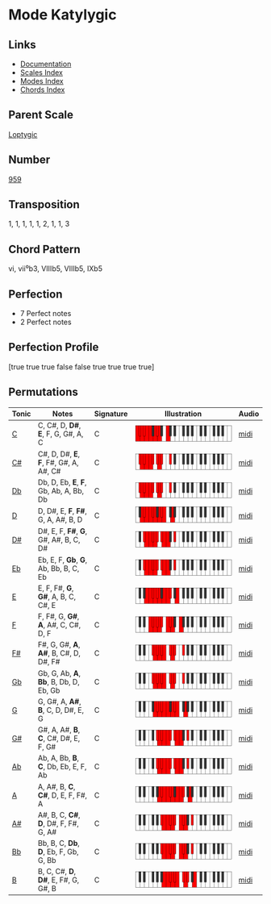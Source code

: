 # Mode Katylygic

## Links

- [Documentation](README.md)
- [Scales Index](Scales.md)
- [Modes Index](Modes.md)
- [Chords Index](Chords.md)

## Parent Scale

[Loptygic](ScaleLoptygic.md)

## Number

[959](https://ianring.com/musictheory/scales/959)

## Transposition

1, 1, 1, 1, 1, 2, 1, 1, 3

## Chord Pattern

vi, vii⁰b3, VIIIb5, VIIIb5, IXb5

## Perfection

- 7 Perfect notes
- 2 Perfect notes

## Perfection Profile

[true true true false false true true true true]

## Permutations

| Tonic | Notes | Signature | Illustration | Audio |
|-------|-------|-----------|--------------|-------|
| [C](ModeCNaturalKatylygic.md) | C, C#, D, **D#**, **E**, F, G, G#, A, C | C | ![CNaturalKatylygic](ModeCNaturalKatylygic.png) | [midi](https://github.com/edipermadi/music/blob/main/docs/ModeCNaturalKatylygic.mid?raw=true) |
| [C#](ModeCSharpKatylygic.md) | C#, D, D#, **E**, **F**, F#, G#, A, A#, C# | C | ![CSharpKatylygic](ModeCSharpKatylygic.png) | [midi](https://github.com/edipermadi/music/blob/main/docs/ModeCSharpKatylygic.mid?raw=true) |
| [Db](ModeDFlatKatylygic.md) | Db, D, Eb, **E**, **F**, Gb, Ab, A, Bb, Db | C | ![DFlatKatylygic](ModeDFlatKatylygic.png) | [midi](https://github.com/edipermadi/music/blob/main/docs/ModeDFlatKatylygic.mid?raw=true) |
| [D](ModeDNaturalKatylygic.md) | D, D#, E, **F**, **F#**, G, A, A#, B, D | C | ![DNaturalKatylygic](ModeDNaturalKatylygic.png) | [midi](https://github.com/edipermadi/music/blob/main/docs/ModeDNaturalKatylygic.mid?raw=true) |
| [D#](ModeDSharpKatylygic.md) | D#, E, F, **F#**, **G**, G#, A#, B, C, D# | C | ![DSharpKatylygic](ModeDSharpKatylygic.png) | [midi](https://github.com/edipermadi/music/blob/main/docs/ModeDSharpKatylygic.mid?raw=true) |
| [Eb](ModeEFlatKatylygic.md) | Eb, E, F, **Gb**, **G**, Ab, Bb, B, C, Eb | C | ![EFlatKatylygic](ModeEFlatKatylygic.png) | [midi](https://github.com/edipermadi/music/blob/main/docs/ModeEFlatKatylygic.mid?raw=true) |
| [E](ModeENaturalKatylygic.md) | E, F, F#, **G**, **G#**, A, B, C, C#, E | C | ![ENaturalKatylygic](ModeENaturalKatylygic.png) | [midi](https://github.com/edipermadi/music/blob/main/docs/ModeENaturalKatylygic.mid?raw=true) |
| [F](ModeFNaturalKatylygic.md) | F, F#, G, **G#**, **A**, A#, C, C#, D, F | C | ![FNaturalKatylygic](ModeFNaturalKatylygic.png) | [midi](https://github.com/edipermadi/music/blob/main/docs/ModeFNaturalKatylygic.mid?raw=true) |
| [F#](ModeFSharpKatylygic.md) | F#, G, G#, **A**, **A#**, B, C#, D, D#, F# | C | ![FSharpKatylygic](ModeFSharpKatylygic.png) | [midi](https://github.com/edipermadi/music/blob/main/docs/ModeFSharpKatylygic.mid?raw=true) |
| [Gb](ModeGFlatKatylygic.md) | Gb, G, Ab, **A**, **Bb**, B, Db, D, Eb, Gb | C | ![GFlatKatylygic](ModeGFlatKatylygic.png) | [midi](https://github.com/edipermadi/music/blob/main/docs/ModeGFlatKatylygic.mid?raw=true) |
| [G](ModeGNaturalKatylygic.md) | G, G#, A, **A#**, **B**, C, D, D#, E, G | C | ![GNaturalKatylygic](ModeGNaturalKatylygic.png) | [midi](https://github.com/edipermadi/music/blob/main/docs/ModeGNaturalKatylygic.mid?raw=true) |
| [G#](ModeGSharpKatylygic.md) | G#, A, A#, **B**, **C**, C#, D#, E, F, G# | C | ![GSharpKatylygic](ModeGSharpKatylygic.png) | [midi](https://github.com/edipermadi/music/blob/main/docs/ModeGSharpKatylygic.mid?raw=true) |
| [Ab](ModeAFlatKatylygic.md) | Ab, A, Bb, **B**, **C**, Db, Eb, E, F, Ab | C | ![AFlatKatylygic](ModeAFlatKatylygic.png) | [midi](https://github.com/edipermadi/music/blob/main/docs/ModeAFlatKatylygic.mid?raw=true) |
| [A](ModeANaturalKatylygic.md) | A, A#, B, **C**, **C#**, D, E, F, F#, A | C | ![ANaturalKatylygic](ModeANaturalKatylygic.png) | [midi](https://github.com/edipermadi/music/blob/main/docs/ModeANaturalKatylygic.mid?raw=true) |
| [A#](ModeASharpKatylygic.md) | A#, B, C, **C#**, **D**, D#, F, F#, G, A# | C | ![ASharpKatylygic](ModeASharpKatylygic.png) | [midi](https://github.com/edipermadi/music/blob/main/docs/ModeASharpKatylygic.mid?raw=true) |
| [Bb](ModeBFlatKatylygic.md) | Bb, B, C, **Db**, **D**, Eb, F, Gb, G, Bb | C | ![BFlatKatylygic](ModeBFlatKatylygic.png) | [midi](https://github.com/edipermadi/music/blob/main/docs/ModeBFlatKatylygic.mid?raw=true) |
| [B](ModeBNaturalKatylygic.md) | B, C, C#, **D**, **D#**, E, F#, G, G#, B | C | ![BNaturalKatylygic](ModeBNaturalKatylygic.png) | [midi](https://github.com/edipermadi/music/blob/main/docs/ModeBNaturalKatylygic.mid?raw=true) |
